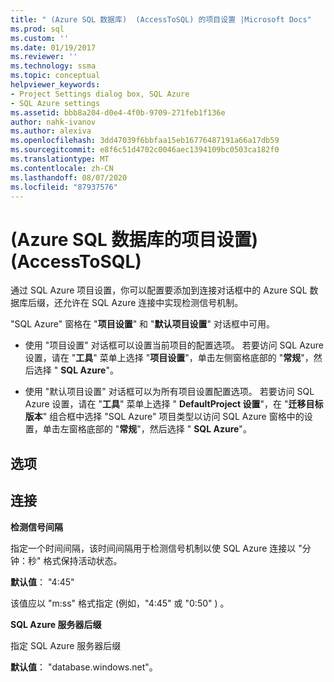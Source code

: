 ```yaml
---
title: " (Azure SQL 数据库)  (AccessToSQL) 的项目设置 |Microsoft Docs"
ms.prod: sql
ms.custom: ''
ms.date: 01/19/2017
ms.reviewer: ''
ms.technology: ssma
ms.topic: conceptual
helpviewer_keywords:
- Project Settings dialog box, SQL Azure
- SQL Azure settings
ms.assetid: bbb8a204-d0e4-4f0b-9709-271feb1f136e
author: nahk-ivanov
ms.author: alexiva
ms.openlocfilehash: 3dd47039f6bbfaa15eb16776487191a66a17db59
ms.sourcegitcommit: e8f6c51d4702c0046aec1394109bc0503ca182f0
ms.translationtype: MT
ms.contentlocale: zh-CN
ms.lasthandoff: 08/07/2020
ms.locfileid: "87937576"
---
```

# <a name="project-settings-azure-sql-database-accesstosql"></a> (Azure SQL 数据库的项目设置)  (AccessToSQL) 
通过 SQL Azure 项目设置，你可以配置要添加到连接对话框中的 Azure SQL 数据库后缀，还允许在 SQL Azure 连接中实现检测信号机制。  
  
"SQL Azure" 窗格在 "**项目设置**" 和 "**默认项目设置**" 对话框中可用。  
  
-   使用 "项目设置" 对话框可以设置当前项目的配置选项。 若要访问 SQL Azure 设置，请在 "**工具**" 菜单上选择 "**项目设置**"，单击左侧窗格底部的 "**常规**"，然后选择 " **SQL Azure**"。  
  
-   使用 "默认项目设置" 对话框可以为所有项目设置配置选项。 若要访问 SQL Azure 设置，请在 "**工具**" 菜单上选择 " **DefaultProject 设置**"，在 "**迁移目标版本**" 组合框中选择 "SQL Azure" 项目类型以访问 SQL Azure 窗格中的设置，单击左窗格底部的 "**常规**"，然后选择 " **SQL Azure**"。  
  
## <a name="options"></a>选项  
  
## <a name="connectivity"></a>连接  
**检测信号间隔**  
  
指定一个时间间隔，该时间间隔用于检测信号机制以使 SQL Azure 连接以 "分钟：秒" 格式保持活动状态。  
  
**默认值**： "4:45"  
  
该值应以 "m:ss" 格式指定 (例如，"4:45" 或 "0:50" ) 。  
  
**SQL Azure 服务器后缀**  
  
指定 SQL Azure 服务器后缀  
  
**默认值**： "database.windows.net"。  
  
